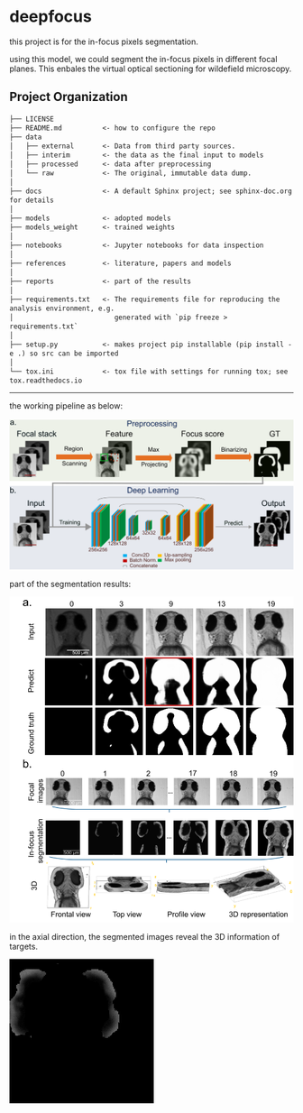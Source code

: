 # deepfocus

this project is for the in-focus pixels segmentation.

using this model, we could segment the in-focus pixels in different focal planes. This enbales the virtual optical sectioning for wildefield microscopy.

Project Organization
------------

    ├── LICENSE
    ├── README.md          <- how to configure the repo
    ├── data
    │   ├── external       <- Data from third party sources.
    │   ├── interim        <- the data as the final input to models
    │   ├── processed      <- data after preprocessing
    │   └── raw            <- The original, immutable data dump.
    │
    ├── docs               <- A default Sphinx project; see sphinx-doc.org for details
    │
    ├── models             <- adopted models
    ├── models_weight      <- trained weights
    │
    ├── notebooks          <- Jupyter notebooks for data inspection
    │
    ├── references         <- literature, papers and models
    │
    ├── reports            <- part of the results
    │
    ├── requirements.txt   <- The requirements file for reproducing the analysis environment, e.g.
    │                         generated with `pip freeze > requirements.txt`
    │
    ├── setup.py           <- makes project pip installable (pip install -e .) so src can be imported
    │
    └── tox.ini            <- tox file with settings for running tox; see tox.readthedocs.io


--------

the working pipeline as below:

![img](https://github.com/casus/deepfocus/blob/653c83b43a056cf764005375913cc5e7f852a2e9/reports/UNet2D_vanilla/fig1.png)

part of the segmentation results:

![img](https://github.com/casus/deepfocus/blob/43766d3d1c0e32596579de8e4b9aeb549f89769c/reports/UNet2D_vanilla/fig4.png)


in the axial direction, the segmented images reveal the 3D information of targets.
<div align-center>
<img src = "https://github.com/casus/deepfocus/blob/9cdc17b4717c6d59ddadc10f834082ec1d8056be/reports/UNet2D_vanilla/test2.gif">
</div>
